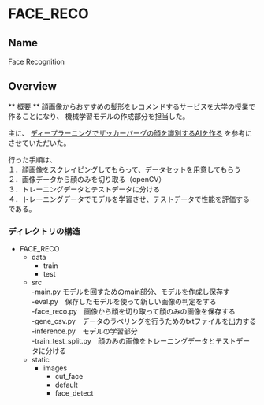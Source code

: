 # FACE_RECO

## Name
Face Recognition

## Overview
** 概要 ** 
顔画像からおすすめの髪形をレコメンドするサービスを大学の授業で作ることになり、
機械学習モデルの作成部分を担当した。

主に、
 [ディープラーニングでザッカーバーグの顔を識別するAIを作る](https://qiita.com/AkiyoshiOkano/items/72f3e4ba9caf514460ee) 
を参考にさせていただいた。

行った手順は、  
１．顔画像をスクレイピングしてもらって、データセットを用意してもらう<br>
２．画像データから顔のみを切り取る（openCV）<br>
３．トレーニングデータとテストデータに分ける<br>
４．トレーニングデータでモデルを学習させ、テストデータで性能を評価する<br>
である。  


### ディレクトリの構造
* FACE_RECO<br>
  * data<br>
    * train<br>
    * test<br>
  * src<br>
    -main.py モデルを回すためのmain部分、モデルを作成し保存す<br>
    -eval.py　保存したモデルを使って新しい画像の判定をする<br>
    -face_reco.py　画像から顔を切り取って顔のみの画像を保存する<br>
    -gene_csv.py　データのラベリングを行うためのtxtファイルを出力する<br>
    -inference.py　モデルの学習部分<br>
    -train_test_split.py　顔のみの画像をトレーニングデータとテストデータに分ける<br>
  * static<br>
    * images<br>
      * cut_face<br>
      * default<br>
      * face_detect<br>
      
    







